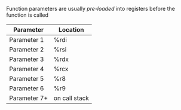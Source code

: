 Function parameters are usually *pre-loaded* into registers before the function is called

|Parameter|Location|
|---|---|
|Parameter 1|%rdi|
|Parameter 2|%rsi|
|Parameter 3|%rdx|
|Parameter 4|%rcx|
|Parameter 5|%r8|
|Parameter 6|%r9|
|Parameter 7+|on call stack|
